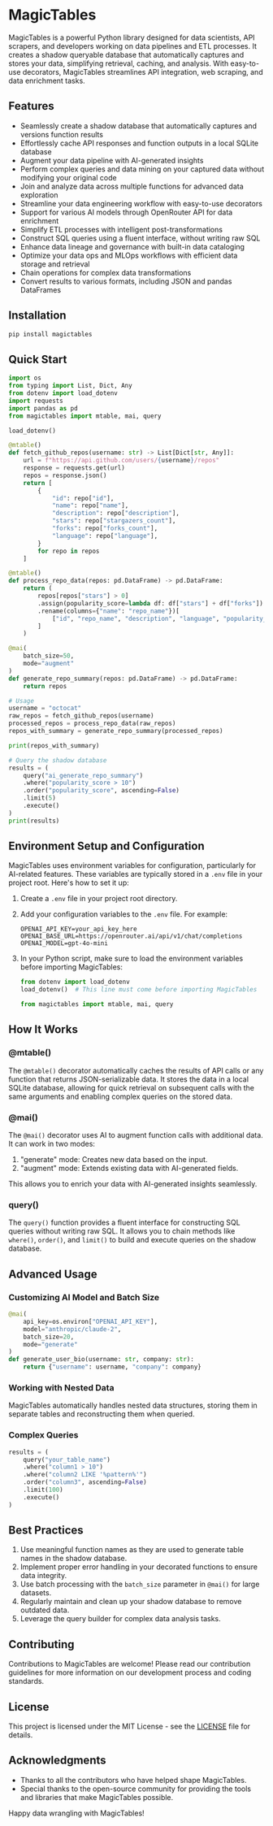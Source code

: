 
# MagicTables

MagicTables is a powerful Python library designed for data scientists, API scrapers, and developers working on data pipelines and ETL processes. It creates a shadow queryable database that automatically captures and stores your data, simplifying retrieval, caching, and analysis. With easy-to-use decorators, MagicTables streamlines API integration, web scraping, and data enrichment tasks.

## Features

- Seamlessly create a shadow database that automatically captures and versions function results
- Effortlessly cache API responses and function outputs in a local SQLite database
- Augment your data pipeline with AI-generated insights
- Perform complex queries and data mining on your captured data without modifying your original code
- Join and analyze data across multiple functions for advanced data exploration
- Streamline your data engineering workflow with easy-to-use decorators
- Support for various AI models through OpenRouter API for data enrichment
- Simplify ETL processes with intelligent post-transformations
- Construct SQL queries using a fluent interface, without writing raw SQL
- Enhance data lineage and governance with built-in data cataloging
- Optimize your data ops and MLOps workflows with efficient data storage and retrieval
- Chain operations for complex data transformations
- Convert results to various formats, including JSON and pandas DataFrames

## Installation

```bash
pip install magictables
```

## Quick Start

```python
import os
from typing import List, Dict, Any
from dotenv import load_dotenv
import requests
import pandas as pd
from magictables import mtable, mai, query

load_dotenv()

@mtable()
def fetch_github_repos(username: str) -> List[Dict[str, Any]]:
    url = f"https://api.github.com/users/{username}/repos"
    response = requests.get(url)
    repos = response.json()
    return [
        {
            "id": repo["id"],
            "name": repo["name"],
            "description": repo["description"],
            "stars": repo["stargazers_count"],
            "forks": repo["forks_count"],
            "language": repo["language"],
        }
        for repo in repos
    ]

@mtable()
def process_repo_data(repos: pd.DataFrame) -> pd.DataFrame:
    return (
        repos[repos["stars"] > 0]
        .assign(popularity_score=lambda df: df["stars"] + df["forks"])
        .rename(columns={"name": "repo_name"})[
            ["id", "repo_name", "description", "language", "popularity_score"]
        ]
    )

@mai(
    batch_size=50,
    mode="augment"
)
def generate_repo_summary(repos: pd.DataFrame) -> pd.DataFrame:
    return repos

# Usage
username = "octocat"
raw_repos = fetch_github_repos(username)
processed_repos = process_repo_data(raw_repos)
repos_with_summary = generate_repo_summary(processed_repos)

print(repos_with_summary)

# Query the shadow database
results = (
    query("ai_generate_repo_summary")
    .where("popularity_score > 10")
    .order("popularity_score", ascending=False)
    .limit(5)
    .execute()
)
print(results)
```

## Environment Setup and Configuration

MagicTables uses environment variables for configuration, particularly for AI-related features. These variables are typically stored in a `.env` file in your project root. Here's how to set it up:

1. Create a `.env` file in your project root directory.
2. Add your configuration variables to the `.env` file. For example:

   ```
   OPENAI_API_KEY=your_api_key_here
   OPENAI_BASE_URL=https://openrouter.ai/api/v1/chat/completions
   OPENAI_MODEL=gpt-4o-mini
   ```

3. In your Python script, make sure to load the environment variables before importing MagicTables:

   ```python
   from dotenv import load_dotenv
   load_dotenv()  # This line must come before importing MagicTables

   from magictables import mtable, mai, query
   ```

## How It Works

### @mtable()

The `@mtable()` decorator automatically caches the results of API calls or any function that returns JSON-serializable data. It stores the data in a local SQLite database, allowing for quick retrieval on subsequent calls with the same arguments and enabling complex queries on the stored data.

### @mai()

The `@mai()` decorator uses AI to augment function calls with additional data. It can work in two modes:

1. "generate" mode: Creates new data based on the input.
2. "augment" mode: Extends existing data with AI-generated fields.

This allows you to enrich your data with AI-generated insights seamlessly.

### query()

The `query()` function provides a fluent interface for constructing SQL queries without writing raw SQL. It allows you to chain methods like `where()`, `order()`, and `limit()` to build and execute queries on the shadow database.

## Advanced Usage

### Customizing AI Model and Batch Size

```python
@mai(
    api_key=os.environ["OPENAI_API_KEY"],
    model="anthropic/claude-2",
    batch_size=20,
    mode="generate"
)
def generate_user_bio(username: str, company: str):
    return {"username": username, "company": company}
```

### Working with Nested Data

MagicTables automatically handles nested data structures, storing them in separate tables and reconstructing them when queried.

### Complex Queries

```python
results = (
    query("your_table_name")
    .where("column1 > 10")
    .where("column2 LIKE '%pattern%'")
    .order("column3", ascending=False)
    .limit(100)
    .execute()
)
```

## Best Practices

1. Use meaningful function names as they are used to generate table names in the shadow database.
2. Implement proper error handling in your decorated functions to ensure data integrity.
3. Use batch processing with the `batch_size` parameter in `@mai()` for large datasets.
4. Regularly maintain and clean up your shadow database to remove outdated data.
5. Leverage the query builder for complex data analysis tasks.

## Contributing

Contributions to MagicTables are welcome! Please read our contribution guidelines for more information on our development process and coding standards.

## License

This project is licensed under the MIT License - see the [LICENSE](LICENSE) file for details.

## Acknowledgments

- Thanks to all the contributors who have helped shape MagicTables.
- Special thanks to the open-source community for providing the tools and libraries that make MagicTables possible.

Happy data wrangling with MagicTables!